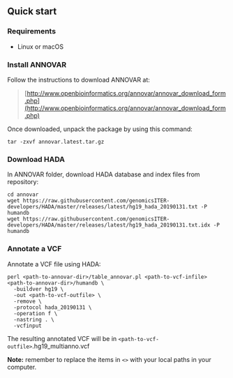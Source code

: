 ## Quick start

### Requirements
* Linux or macOS

### Install ANNOVAR

Follow the instructions to download ANNOVAR at:
> [http://www.openbioinformatics.org/annovar/annovar_download_form.php](http://www.openbioinformatics.org/annovar/annovar_download_form.php)

Once downloaded, unpack the package by using this command:

```
tar -zxvf annovar.latest.tar.gz
```

### Download HADA

In ANNOVAR folder, download HADA database and index files from repository:

```
cd annovar
wget https://raw.githubusercontent.com/genomicsITER-developers/HADA/master/releases/latest/hg19_hada_20190131.txt -P humandb
wget https://raw.githubusercontent.com/genomicsITER-developers/HADA/master/releases/latest/hg19_hada_20190131.txt.idx -P humandb
```

### Annotate a VCF

Annotate a VCF file using HADA:
```
perl <path-to-annovar-dir>/table_annovar.pl <path-to-vcf-infile> <path-to-annovar-dir>/humandb \
  -buildver hg19 \
  -out <path-to-vcf-outfile> \
  -remove \
  -protocol hada_20190131 \
  -operation f \
  -nastring . \
  -vcfinput
```
The resulting annotated VCF will be in `<path-to-vcf-outfile>`.hg19_multianno.vcf

**Note:** remember to replace the items in `<>` with your local paths in your computer.
